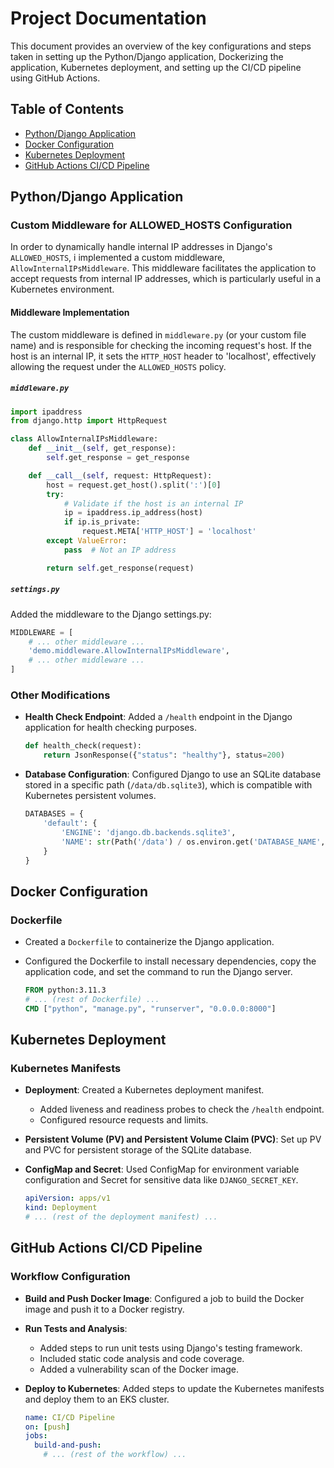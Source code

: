 # Project Documentation

This document provides an overview of the key configurations and steps taken in setting up the Python/Django application, Dockerizing the application, Kubernetes deployment, and setting up the CI/CD pipeline using GitHub Actions.

## Table of Contents

- [Python/Django Application](#python-django-application)
- [Docker Configuration](#docker-configuration)
- [Kubernetes Deployment](#kubernetes-deployment)
- [GitHub Actions CI/CD Pipeline](#github-actions-ci-cd-pipeline)

## Python/Django Application

### Custom Middleware for ALLOWED_HOSTS Configuration

In order to dynamically handle internal IP addresses in Django's `ALLOWED_HOSTS`, i implemented a custom middleware, `AllowInternalIPsMiddleware`. This middleware facilitates the application to accept requests from internal IP addresses, which is particularly useful in a Kubernetes environment.

#### Middleware Implementation

The custom middleware is defined in `middleware.py` (or your custom file name) and is responsible for checking the incoming request's host. If the host is an internal IP, it sets the `HTTP_HOST` header to 'localhost', effectively allowing the request under the `ALLOWED_HOSTS` policy.

##### `middleware.py`

```python
import ipaddress
from django.http import HttpRequest

class AllowInternalIPsMiddleware:
    def __init__(self, get_response):
        self.get_response = get_response

    def __call__(self, request: HttpRequest):
        host = request.get_host().split(':')[0]
        try:
            # Validate if the host is an internal IP
            ip = ipaddress.ip_address(host)
            if ip.is_private:
                request.META['HTTP_HOST'] = 'localhost'
        except ValueError:
            pass  # Not an IP address

        return self.get_response(request)
```
##### `settings.py`

Added the middleware to the Django settings.py:
```python
MIDDLEWARE = [
    # ... other middleware ...
    'demo.middleware.AllowInternalIPsMiddleware',
    # ... other middleware ...
]

```

### Other Modifications

- **Health Check Endpoint**: Added a `/health` endpoint in the Django application for health checking purposes.
    ```python
    def health_check(request):
        return JsonResponse({"status": "healthy"}, status=200)
    ```
- **Database Configuration**: Configured Django to use an SQLite database stored in a specific path (`/data/db.sqlite3`), which is compatible with Kubernetes persistent volumes.
    ```python
    DATABASES = {
        'default': {
            'ENGINE': 'django.db.backends.sqlite3',
            'NAME': str(Path('/data') / os.environ.get('DATABASE_NAME', 'db.sqlite3')),
        }
    }
    ```

## Docker Configuration

### Dockerfile

- Created a `Dockerfile` to containerize the Django application.
- Configured the Dockerfile to install necessary dependencies, copy the application code, and set the command to run the Django server.

    ```dockerfile
    FROM python:3.11.3
    # ... (rest of Dockerfile) ...
    CMD ["python", "manage.py", "runserver", "0.0.0.0:8000"]
    ```

## Kubernetes Deployment

### Kubernetes Manifests

- **Deployment**: Created a Kubernetes deployment manifest.
    - Added liveness and readiness probes to check the `/health` endpoint.
    - Configured resource requests and limits.
- **Persistent Volume (PV) and Persistent Volume Claim (PVC)**: Set up PV and PVC for persistent storage of the SQLite database.
- **ConfigMap and Secret**: Used ConfigMap for environment variable configuration and Secret for sensitive data like `DJANGO_SECRET_KEY`.

    ```yaml
    apiVersion: apps/v1
    kind: Deployment
    # ... (rest of the deployment manifest) ...
    ```

## GitHub Actions CI/CD Pipeline

### Workflow Configuration

- **Build and Push Docker Image**: Configured a job to build the Docker image and push it to a Docker registry.
- **Run Tests and Analysis**:
    - Added steps to run unit tests using Django's testing framework.
    - Included static code analysis and code coverage.
    - Added a vulnerability scan of the Docker image.
- **Deploy to Kubernetes**: Added steps to update the Kubernetes manifests and deploy them to an EKS cluster.

    ```yaml
    name: CI/CD Pipeline
    on: [push]
    jobs:
      build-and-push:
        # ... (rest of the workflow) ...
    ```
